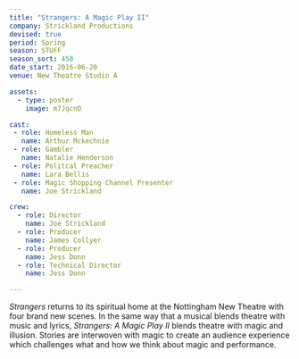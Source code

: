 ```yaml
---
title: "Strangers: A Magic Play II"
company: Strickland Productions
devised: true
period: Spring
season: STUFF
season_sort: 450
date_start: 2016-06-20
venue: New Theatre Studio A

assets:
  - type: poster
    image: m7JqcnD

cast:
 - role: Homeless Man
   name: Arthur Mckechnie
 - role: Gambler
   name: Natalie Henderson
 - role: Politcal Preacher
   name: Lara Bellis
 - role: Magic Shopping Channel Presenter
   name: Joe Strickland

crew:
  - role: Director
    name: Joe Strickland
  - role: Producer
    name: James Collyer
  - role: Producer
    name: Jess Donn
  - role: Technical Director
    name: Jess Donn

---
```

*Strangers* returns to its spiritual home at the Nottingham New Theatre with four brand new scenes. In the same way that a musical blends theatre with music and lyrics, *Strangers: A Magic Play II* blends theatre with magic and illusion. Stories are interwoven with magic to create an audience experience which challenges what and how we think about magic and performance. 
